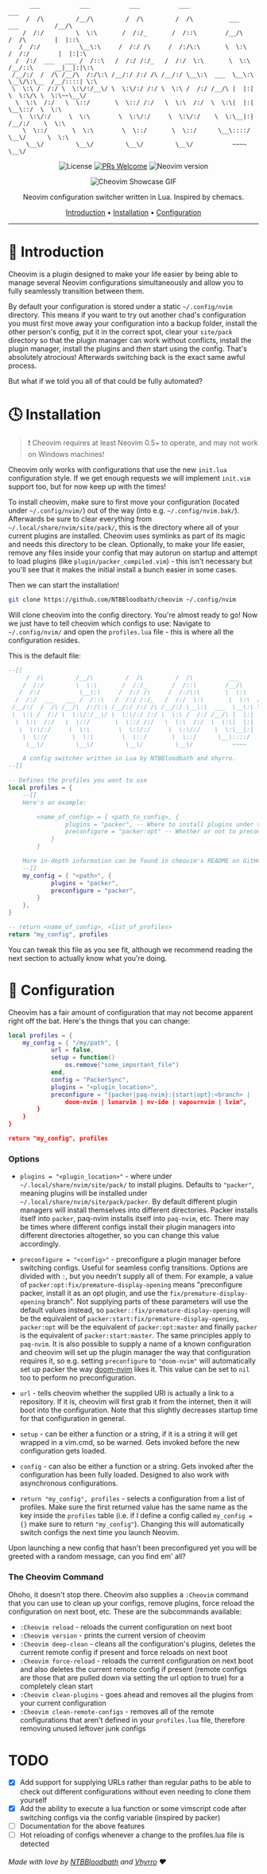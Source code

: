 ```
      ___           ___           ___           ___                                    ___     
     /  /\         /__/\         /  /\         /  /\          ___        ___          /__/\    
    /  /:/         \  \:\       /  /:/_       /  /::\        /__/\      /  /\        |  |::\   
   /  /:/           \__\:\     /  /:/ /\     /  /:/\:\       \  \:\    /  /:/        |  |:|:\  
  /  /:/  ___   ___ /  /::\   /  /:/ /:/_   /  /:/  \:\       \  \:\  /__/::\      __|__|:|\:\ 
 /__/:/  /  /\ /__/\  /:/\:\ /__/:/ /:/ /\ /__/:/ \__\:\  ___  \__\:\ \__\/\:\__  /__/::::| \:\
 \  \:\ /  /:/ \  \:\/:/__\/ \  \:\/:/ /:/ \  \:\ /  /:/ /__/\ |  |:|    \  \:\/\ \  \:\~~\__\/
  \  \:\  /:/   \  \::/       \  \::/ /:/   \  \:\  /:/  \  \:\|  |:|     \__\::/  \  \:\      
   \  \:\/:/     \  \:\        \  \:\/:/     \  \:\/:/    \  \:\__|:|     /__/:/    \  \:\     
    \  \::/       \  \:\        \  \::/       \  \::/      \__\::::/      \__\/      \  \:\    
     \__\/         \__\/         \__\/         \__\/           ~~~~                   \__\/    
```

<div align="center">

![License](https://img.shields.io/github/license/NTBBloodbath/cheovim?style=flat-square)
[![PRs Welcome](https://img.shields.io/badge/PRs-welcome-brightgreen.svg?style=flat-square)](http://makeapullrequest.com)
![Neovim version](https://img.shields.io/badge/Neovim-0.5-57A143?style=flat-square&logo=neovim)

![Cheovim Showcase GIF](https://raw.githubusercontent.com/NTBBloodbath/cheovim/assets/res/cheovim.gif)

Neovim configuration switcher written in Lua. Inspired by chemacs.

[Introduction](#star2-introduction) • [Installation](#clock4-installation) • [Configuration](#wrench-configuration)

</div>

---

# :star2: Introduction
Cheovim is a plugin designed to make your life easier by being able to manage several Neovim
configurations simultaneously and allow you to fully seamlessly transition between them.

By default your configuration is stored under a static `~/.config/nvim` directory. This means if you want to try out
another chad's configuration you must first move away your configuration into a backup folder, install the other person's config,
put it in the correct spot, clear your `site/pack` directory so that the plugin manager can work without conflicts,
install the plugin manager, install the plugins and *then* start using the config. That's absolutely atrocious!
Afterwards switching back is the exact same awful process. 

But what if we told you all of that could be fully automated?

# :clock4: Installation
> :exclamation: Cheovim requires at least Neovim 0.5+ to operate, and may not work on Windows machines! 

Cheovim only works with configurations that use the new `init.lua` configuration style. If we get enough requests we will
implement `init.vim` support too, but for now keep up with the times!

To install cheovim, make sure to first move your configuration (located under `~/.config/nvim/`) out of the way (into e.g. `~/.config/nvim.bak/`).
Afterwards be sure to clear everything from `~/.local/share/nvim/site/pack/`, this is the directory where all of your current plugins are installed.
Cheovim uses symlinks as part of its magic and needs this directory to be clean. Optionally, to make your life easier, remove any files inside your config
that may autorun on startup and attempt to load plugins (like `plugin/packer_compiled.vim`) - this isn't necessary but you'll see that it makes the initial
install a bunch easier in some cases.

Then we can start the installation!
```sh
git clone https://github.com/NTBBloodbath/cheovim ~/.config/nvim
```
Will clone cheovim into the config directory. You're almost ready to go! Now we just have to tell cheovim which configs to use:
Navigate to `~/.config/nvim/` and open the `profiles.lua` file - this is where all the configuration resides.

This is the default file:
```lua
--[[
     /  /\         /__/\         /  /\         /  /\          ___        ___          /__/\    
    /  /:/         \  \:\       /  /:/_       /  /::\        /__/\      /  /\        |  |::\   
   /  /:/           \__\:\     /  /:/ /\     /  /:/\:\       \  \:\    /  /:/        |  |:|:\  
  /  /:/  ___   ___ /  /::\   /  /:/ /:/_   /  /:/  \:\       \  \:\  /__/::\      __|__|:|\:\ 
 /__/:/  /  /\ /__/\  /:/\:\ /__/:/ /:/ /\ /__/:/ \__\:\  ___  \__\:\ \__\/\:\__  /__/::::| \:\
 \  \:\ /  /:/ \  \:\/:/__\/ \  \:\/:/ /:/ \  \:\ /  /:/ /__/\ |  |:|    \  \:\/\ \  \:\~~\__\/
  \  \:\  /:/   \  \::/       \  \::/ /:/   \  \:\  /:/  \  \:\|  |:|     \__\::/  \  \:\      
   \  \:\/:/     \  \:\        \  \:\/:/     \  \:\/:/    \  \:\__|:|     /__/:/    \  \:\     
    \  \::/       \  \:\        \  \::/       \  \::/      \__\::::/      \__\/      \  \:\    
     \__\/         \__\/         \__\/         \__\/           ~~~~                   \__\/    

	A config switcher written in Lua by NTBBloodbath and Vhyrro.
--]]

-- Defines the profiles you want to use
local profiles = {
	--[[
	Here's an example:

		<name_of_config> = { <path_to_config>, {
				plugins = "packer", -- Where to install plugins under site/pack
				preconfigure = "packer:opt" -- Whether or not to preconfigure a plugin manager for you
			} 
		}

	More in-depth information can be found in cheovim's README on GitHub.
	--]]
	my_config = { "<path>", {
			plugins = "packer",
			preconfigure = "packer",
		}
	},
}

-- return <name_of_config>, <list_of_profiles>
return "my_config", profiles
```

You can tweak this file as you see fit, although we recommend reading the next section to actually know what you're doing.

# :wrench: Configuration
Cheovim has a fair amount of configuration that may not become apparent right off the bat. Here's the things that you can change:
```lua
local profiles = {
	my_config = { "/my/path", {
			url = false,
			setup = function()
				os.remove("some_important_file")
			end,
			config = "PackerSync",
			plugins = "<plugin_location>",
			preconfigure = "{packer|paq-nvim}:{start|opt}:<branch> | 
				doom-nvim | lunarvim | nv-ide | vapournvim | lvim",
		}
	}
}

return "my_config", profiles
```

### Options
- `plugins = "<plugin_location>"` - where under `~/.local/share/nvim/site/pack/` to install plugins. Defaults to `"packer"`, meaning plugins
will be installed under `~/.local/share/nvim/site/pack/packer`.
By default different plugin managers will install themselves into different directories. Packer installs itself into `packer`,
paq-nvim installs itself into `paq-nvim`, etc. There may be times where different configs install their plugin managers into
different directories altogether, so you can change this value accordingly.
- `preconfigure = "<config>"` - preconfigure a plugin manager before switching configs. Useful for seamless config transitions.
Options are divided with `:`, but you needn't supply all of them. For example, a value of `packer:opt:fix/premature-display-opening`
means "preconfigure packer, install it as an opt plugin, and use the `fix/premature-display-opening` branch". Not supplying parts of these parameters
will use the default values instead, so `packer::fix/premature-display-opening` will be the equivalent of `packer:start:fix/premature-display-opening`,
`packer:opt` will be the equivalent of `packer:opt:master` and finally `packer` is the equivalent of `packer:start:master`.
The same principles apply to `paq-nvim`. It is also possible to supply a name of a known configuration and cheovim will set up the plugin manager the way
that configuration requires it, so e.g. setting `preconfigure` to `"doom-nvim"` will automatically set up packer the way [doom-nvim](https://github.com/NTBBloodbath/doom-nvim)
likes it. This value can be set to `nil` too to perform no preconfiguration.
- `url` - tells cheovim whether the supplied URI is actually a link to a repository. If it is, cheovim
will first grab it from the internet, then it will boot into the configuration. Note that this slightly decreases startup
time for that configuration in general.
- `setup` - can be either a function or a string, if it is a string it will get wrapped in a vim.cmd, so be warned.
Gets invoked before the new configuration gets loaded.
- `config` - can also be either a function or a string. Gets invoked after the configuration has been fully loaded. Designed
to also work with asynchronous configurations.

- `return "my_config", profiles` - selects a configuration from a list of profiles. Make sure the first returned value has the same name
as the key inside the `profiles` table (i.e. if I define a config called `my_config = {}` make sure to return `"my_config"`). Changing this will automatically
switch configs the next time you launch Neovim.

Upon launching a new config that hasn't been preconfigured yet you will be greeted with a random message, can you find em' all?

### The Cheovim Command
Ohoho, it doesn't stop there. Cheovim also supplies a `:Cheovim` command that you can use to clean up your configs, remove plugins,
force reload the configuration on next boot, etc. These are the subcommands available:

- `:Cheovim reload` - reloads the current configuration on next boot
- `:Cheovim version` - prints the current version of cheovim
- `:Cheovim deep-clean` - cleans all the configuration's plugins, deletes the current remote config
  if present and force reloads on next boot
- `:Cheovim force-reload` - reloads the current configuration on next boot and also
  deletes the current remote config if present (remote configs are those that are pulled down via setting the url option to true)
  for a completely clean start
- `:Cheovim clean-plugins` - goes ahead and removes all the plugins from your current configuration
- `:Cheovim clean-remote-configs` - removes all of the remote configurations that aren't defined in
  your `profiles.lua` file, therefore removing unused leftover junk configs


# TODO
- [x] Add support for supplying URLs rather than regular paths to be able to check out different configurations without even needing to clone them yourself
- [x] Add the ability to execute a lua function or some vimscript code after switching configs via the config variable (inspired by packer)
- [ ] Documentation for the above features
- [ ] Hot reloading of configs whenever a change to the profiles.lua file is detected

###### Made with love by [NTBBloodbath](https://github.com/NTBBloodbath) and [Vhyrro](https://github.com/vhyrro/) :heart:
